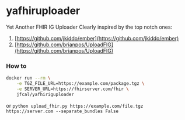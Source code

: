 # yafhiruploader

Yet Another FHIR IG Uploader
Clearly inspired by the top notch ones:
1. [https://github.com/jkiddo/ember](https://github.com/jkiddo/ember)
2. [https://github.com/brianpos/UploadFIG](https://github.com/brianpos/UploadFIG)

### How to

```bash
docker run --rm \
    -e TGZ_FILE_URL=https://example.com/package.tgz \
    -e SERVER_URL=https://fhirserver.com/fhir \
    jfcal/yafhiriguploader
```

or 
```python upload_fhir.py https://example.com/file.tgz https://server.com --separate_bundles False```

